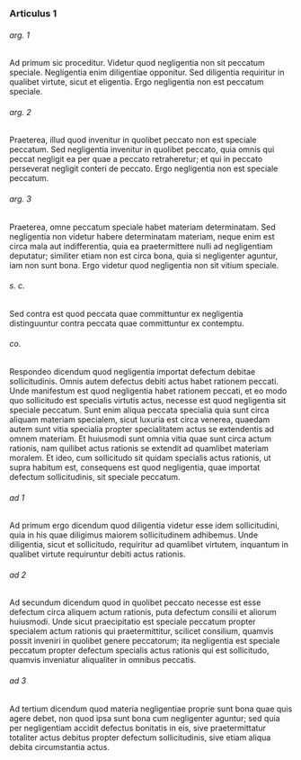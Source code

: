 ### Articulus 1

###### arg. 1
Ad primum sic proceditur. Videtur quod negligentia non sit peccatum speciale. Negligentia enim diligentiae opponitur. Sed diligentia requiritur in qualibet virtute, sicut et eligentia. Ergo negligentia non est peccatum speciale.

###### arg. 2
Praeterea, illud quod invenitur in quolibet peccato non est speciale peccatum. Sed negligentia invenitur in quolibet peccato, quia omnis qui peccat negligit ea per quae a peccato retraheretur; et qui in peccato perseverat negligit conteri de peccato. Ergo negligentia non est speciale peccatum.

###### arg. 3
Praeterea, omne peccatum speciale habet materiam determinatam. Sed negligentia non videtur habere determinatam materiam, neque enim est circa mala aut indifferentia, quia ea praetermittere nulli ad negligentiam deputatur; similiter etiam non est circa bona, quia si negligenter aguntur, iam non sunt bona. Ergo videtur quod negligentia non sit vitium speciale.

###### s. c.
Sed contra est quod peccata quae committuntur ex negligentia distinguuntur contra peccata quae committuntur ex contemptu.

###### co.
Respondeo dicendum quod negligentia importat defectum debitae sollicitudinis. Omnis autem defectus debiti actus habet rationem peccati. Unde manifestum est quod negligentia habet rationem peccati, et eo modo quo sollicitudo est specialis virtutis actus, necesse est quod negligentia sit speciale peccatum. Sunt enim aliqua peccata specialia quia sunt circa aliquam materiam specialem, sicut luxuria est circa venerea, quaedam autem sunt vitia specialia propter specialitatem actus se extendentis ad omnem materiam. Et huiusmodi sunt omnia vitia quae sunt circa actum rationis, nam quilibet actus rationis se extendit ad quamlibet materiam moralem. Et ideo, cum sollicitudo sit quidam specialis actus rationis, ut supra habitum est, consequens est quod negligentia, quae importat defectum sollicitudinis, sit speciale peccatum.

###### ad 1
Ad primum ergo dicendum quod diligentia videtur esse idem sollicitudini, quia in his quae diligimus maiorem sollicitudinem adhibemus. Unde diligentia, sicut et sollicitudo, requiritur ad quamlibet virtutem, inquantum in qualibet virtute requiruntur debiti actus rationis.

###### ad 2
Ad secundum dicendum quod in quolibet peccato necesse est esse defectum circa aliquem actum rationis, puta defectum consilii et aliorum huiusmodi. Unde sicut praecipitatio est speciale peccatum propter specialem actum rationis qui praetermittitur, scilicet consilium, quamvis possit inveniri in quolibet genere peccatorum; ita negligentia est speciale peccatum propter defectum specialis actus rationis qui est sollicitudo, quamvis inveniatur aliqualiter in omnibus peccatis.

###### ad 3
Ad tertium dicendum quod materia negligentiae proprie sunt bona quae quis agere debet, non quod ipsa sunt bona cum negligenter aguntur; sed quia per negligentiam accidit defectus bonitatis in eis, sive praetermittatur totaliter actus debitus propter defectum sollicitudinis, sive etiam aliqua debita circumstantia actus.

